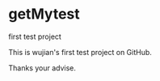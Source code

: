 getMytest
=========

first test project

This is wujian's first test project on GitHub.

Thanks your advise.
